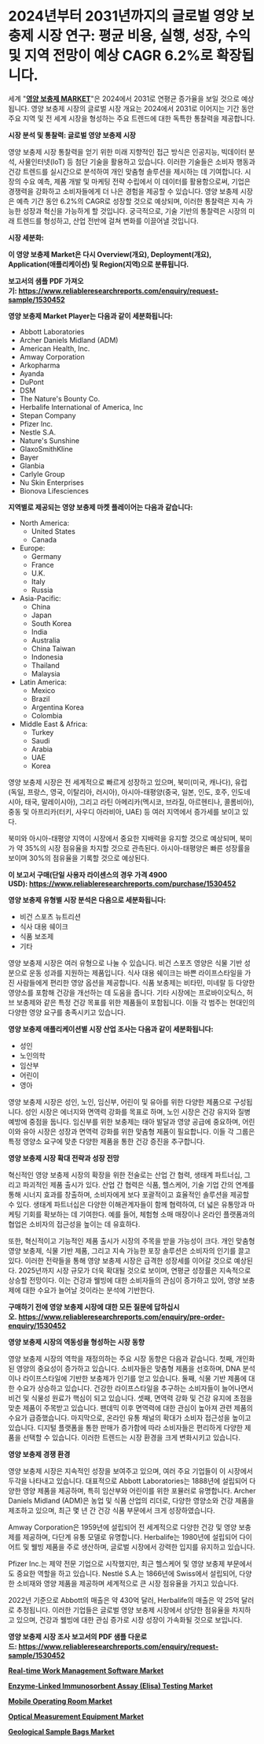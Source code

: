 <p><h1>2024년부터 2031년까지의 글로벌 영양 보충제 시장 연구: 평균 비용, 실행, 성장, 수익 및 지역 전망이 예상 CAGR 6.2%로 확장됩니다.</h1></p><p>세계 "<strong><a href="https://www.reliableresearchreports.com/nutritional-supplements-r1530452?utm_campaign=105&utm_medium=8&utm_source=Github&utm_content=ia&utm_term=29112024&utm_id=nutritional-supplements">영양 보충제 MARKET</a></strong>"은 2024에서 2031로 연평균 증가율을 보일 것으로 예상됩니다. 영양 보충제 시장의 글로벌 시장 개요는 2024에서 2031로 이어지는 기간 동안 주요 지역 및 전 세계 시장을 형성하는 주요 트렌드에 대한 독특한 통찰력을 제공합니다.</p>
<p><strong>시장 분석 및 통찰력: 글로벌 영양 보충제 시장</strong></p>
<p><p>영양 보충제 시장 통찰력을 얻기 위한 미래 지향적인 접근 방식은 인공지능, 빅데이터 분석, 사물인터넷(IoT) 등 첨단 기술을 활용하고 있습니다. 이러한 기술들은 소비자 행동과 건강 트렌드를 실시간으로 분석하여 개인 맞춤형 솔루션을 제시하는 데 기여합니다. 시장의 수요 예측, 제품 개발 및 마케팅 전략 수립에서 이 데이터를 활용함으로써, 기업은 경쟁력을 강화하고 소비자들에게 더 나은 경험을 제공할 수 있습니다. 영양 보충제 시장은 예측 기간 동안 6.2%의 CAGR로 성장할 것으로 예상되며, 이러한 통찰력은 지속 가능한 성장과 혁신을 가능하게 할 것입니다. 궁극적으로, 기술 기반의 통찰력은 시장의 미래 트렌드를 형성하고, 산업 전반에 걸쳐 변화를 이끌어낼 것입니다.</p><a href="%7CAUTHORITHY_DOMAIN_URL%7C?utm_campaign=105&utm_medium=8&utm_source=Github&utm_content=ia&utm_term=29112024&utm_id=nutritional-supplements"></a></p>
<p><strong>시장 세분화:</strong></p>
<p><strong>이 영양 보충제 Market은 다시 Overview(개요), Deployment(개요), Application(애플리케이션) 및 Region(지역)으로 분류됩니다.</strong></p>
<p><strong>보고서의 샘플 PDF 가져오기:&nbsp;<a href="https://www.reliableresearchreports.com/enquiry/request-sample/1530452?utm_campaign=105&utm_medium=8&utm_source=Github&utm_content=ia&utm_term=29112024&utm_id=nutritional-supplements">https://www.reliableresearchreports.com/enquiry/request-sample/1530452</a></strong><strong></strong></p>
<p><strong>영양 보충제 Market Player는 다음과 같이 세분화됩니다:</strong></p>
<p><ul><li>Abbott Laboratories</li><li>Archer Daniels Midland (ADM)</li><li>American Health, Inc.</li><li>Amway Corporation</li><li>Arkopharma</li><li>Ayanda</li><li>DuPont</li><li>DSM</li><li>The Nature's Bounty Co.</li><li>Herbalife International of America, Inc</li><li>Stepan Company</li><li>Pfizer Inc.</li><li>Nestle S.A.</li><li>Nature's Sunshine</li><li>GlaxoSmithKline</li><li>Bayer</li><li>Glanbia</li><li>Carlyle Group</li><li>Nu Skin Enterprises</li><li>Bionova Lifesciences</li></ul></p>
<p><strong>지역별로 제공되는 영양 보충제 마켓 플레이어는 다음과 같습니다:</strong></p>
<p><ul>
    <li>
        North America:
        <ul>
            <li>United States</li>
            <li>Canada</li>
        </ul>
    </li>
    <li>
        Europe:
        <ul>
            <li>Germany</li>
            <li>France</li>
            <li>U.K.</li>
            <li>Italy</li>
            <li>Russia</li>
        </ul>
    </li>
    <li>
        Asia-Pacific:
        <ul>
            <li>China</li>
            <li>Japan</li>
            <li>South Korea</li>
            <li>India</li>
            <li>Australia</li>
            <li>China Taiwan</li>
            <li>Indonesia</li>
            <li>Thailand</li>
            <li>Malaysia</li>
        </ul>
    </li>
    <li>
        Latin America:
        <ul>
            <li>Mexico</li>
            <li>Brazil</li>
            <li>Argentina Korea</li>
            <li>Colombia</li>
        </ul>
    </li>
    <li>
        Middle East & Africa:
        <ul>
            <li>Turkey</li>
            <li>Saudi</li>
            <li>Arabia</li>
            <li>UAE</li>
            <li>Korea</li>
        </ul>
    </li>
    </ul></p>
<p><p>영양 보충제 시장은 전 세계적으로 빠르게 성장하고 있으며, 북미(미국, 캐나다), 유럽(독일, 프랑스, 영국, 이탈리아, 러시아), 아시아-태평양(중국, 일본, 인도, 호주, 인도네시아, 태국, 말레이시아), 그리고 라틴 아메리카(멕시코, 브라질, 아르헨티나, 콜롬비아), 중동 및 아프리카(터키, 사우디 아라비아, UAE) 등 여러 지역에서 증가세를 보이고 있다. </p><p>북미와 아시아-태평양 지역이 시장에서 중요한 지배력을 유지할 것으로 예상되며, 북미가 약 35%의 시장 점유율을 차지할 것으로 관측된다. 아시아-태평양은 빠른 성장률을 보이며 30%의 점유율을 기록할 것으로 예상된다.</p></p>
<p><strong>이 보고서 구매(단일 사용자 라이센스의 경우 가격 4900 USD):&nbsp;<a href="https://www.reliableresearchreports.com/purchase/1530452?utm_campaign=105&utm_medium=8&utm_source=Github&utm_content=ia&utm_term=29112024&utm_id=nutritional-supplements">https://www.reliableresearchreports.com/purchase/1530452</a></strong></p>
<p><strong>영양 보충제 유형별 시장 분석은 다음으로 세분화됩니다:</strong></p>
<p><ul><li>비건 스포츠 뉴트리션</li><li>식사 대용 쉐이크</li><li>식품 보조제</li><li>기타</li></ul></p>
<p><p>영양 보충제 시장은 여러 유형으로 나눌 수 있습니다. 비건 스포츠 영양은 식물 기반 성분으로 운동 성과를 지원하는 제품입니다. 식사 대용 쉐이크는 바쁜 라이프스타일을 가진 사람들에게 편리한 영양 옵션을 제공합니다. 식품 보충제는 비타민, 미네랄 등 다양한 영양소를 포함해 건강을 개선하는 데 도움을 줍니다. 기타 시장에는 프로바이오틱스, 허브 보충제와 같은 특정 건강 목표를 위한 제품들이 포함됩니다. 이들 각 범주는 현대인의 다양한 영양 요구를 충족시키고 있습니다.</p></p>
<p><strong>영양 보충제 애플리케이션별 시장 산업 조사는 다음과 같이 세분화됩니다:</strong></p>
<p><ul><li>성인</li><li>노인의학</li><li>임산부</li><li>어린이</li><li>영아</li></ul></p>
<p><p>영양 보충제 시장은 성인, 노인, 임신부, 어린이 및 유아를 위한 다양한 제품으로 구성됩니다. 성인 시장은 에너지와 면역력 강화를 목표로 하며, 노인 시장은 건강 유지와 질병 예방에 중점을 둡니다. 임신부를 위한 보충제는 태아 발달과 영양 공급에 중요하며, 어린이와 유아 시장은 성장과 면역력 강화를 위한 맞춤형 제품이 필요합니다. 이들 각 그룹은 특정 영양소 요구에 맞춘 다양한 제품을 통한 건강 증진을 추구합니다.</p></p>
<p><strong>영양 보충제 시장 확대 전략과 성장 전망</strong></p>
<p><p>혁신적인 영양 보충제 시장의 확장을 위한 전술로는 산업 간 협력, 생태계 파트너십, 그리고 파괴적인 제품 출시가 있다. 산업 간 협력은 식품, 헬스케어, 기술 기업 간의 연계를 통해 시너지 효과를 창출하며, 소비자에게 보다 포괄적이고 효율적인 솔루션을 제공할 수 있다. 생태계 파트너십은 다양한 이해관계자들이 함께 협력하여, 더 넓은 유통망과 마케팅 기회를 확보하는 데 기여한다. 예를 들어, 체험형 소매 매장이나 온라인 플랫폼과의 협업은 소비자의 접근성을 높이는 데 유효하다.</p><p>또한, 혁신적이고 기능적인 제품 출시가 시장의 주목을 받을 가능성이 크다. 개인 맞춤형 영양 보충제, 식물 기반 제품, 그리고 지속 가능한 포장 솔루션은 소비자의 인기를 끌고 있다. 이러한 전략들을 통해 영양 보충제 시장은 급격한 성장세를 이어갈 것으로 예상된다. 2025년까지 시장 규모가 더욱 확대될 것으로 보이며, 연평균 성장률은 지속적으로 상승할 전망이다. 이는 건강과 웰빙에 대한 소비자들의 관심이 증가하고 있어, 영양 보충제에 대한 수요가 늘어날 것이라는 분석에 기반한다.</p></p>
<p><strong>구매하기 전에 영양 보충제 시장에 대한 모든 질문에 답하십시오.&nbsp;<a href="https://www.reliableresearchreports.com/enquiry/pre-order-enquiry/1530452?utm_campaign=105&utm_medium=8&utm_source=Github&utm_content=ia&utm_term=29112024&utm_id=nutritional-supplements">https://www.reliableresearchreports.com/enquiry/pre-order-enquiry/1530452</a></strong><strong></strong></p>
<p><strong>영양 보충제 시장의 역동성을 형성하는 시장 동향</strong></p>
<p><p>영양 보충제 시장의 역학을 재정의하는 주요 시장 동향은 다음과 같습니다. 첫째, 개인화된 영양의 중요성이 증가하고 있습니다. 소비자들은 맞춤형 제품을 선호하며, DNA 분석이나 라이프스타일에 기반한 보충제가 인기를 얻고 있습니다. 둘째, 식물 기반 제품에 대한 수요가 상승하고 있습니다. 건강한 라이프스타일을 추구하는 소비자들이 늘어나면서 비건 및 식물성 원료가 핵심이 되고 있습니다. 셋째, 면역력 강화 및 건강 유지에 초점을 맞춘 제품이 주목받고 있습니다. 팬데믹 이후 면역력에 대한 관심이 높아져 관련 제품의 수요가 급증했습니다. 마지막으로, 온라인 유통 채널의 확대가 소비자 접근성을 높이고 있습니다. 디지털 플랫폼을 통한 판매가 증가함에 따라 소비자들은 편리하게 다양한 제품을 선택할 수 있습니다. 이러한 트렌드는 시장 환경을 크게 변화시키고 있습니다.</p></p>
<p><strong>영양 보충제 경쟁 환경</strong></p>
<p><p>영양 보충제 시장은 지속적인 성장을 보여주고 있으며, 여러 주요 기업들이 이 시장에서 두각을 나타내고 있습니다. 대표적으로 Abbott Laboratories는 1888년에 설립되어 다양한 영양 제품을 제공하며, 특히 임산부와 어린이를 위한 포뮬러로 유명합니다. Archer Daniels Midland (ADM)은 농업 및 식품 산업의 리더로, 다양한 영양소와 건강 제품을 제조하고 있으며, 최근 몇 년 간 건강 식품 부문에서 크게 성장하였습니다.</p><p>Amway Corporation은 1959년에 설립되어 전 세계적으로 다양한 건강 및 영양 보충제를 제공하며, 다단계 유통 모델로 유명합니다. Herbalife는 1980년에 설립되어 다이어트 및 웰빙 제품을 주로 생산하며, 글로벌 시장에서 강력한 입지를 유지하고 있습니다.</p><p>Pfizer Inc.는 제약 전문 기업으로 시작했지만, 최근 헬스케어 및 영양 보충제 부문에서도 중요한 역할을 하고 있습니다. Nestlé S.A.는 1866년에 Swiss에서 설립되어, 다양한 소비재와 영양 제품을 제공하며 세계적으로 큰 시장 점유율을 가지고 있습니다.</p><p>2022년 기준으로 Abbott의 매출은 약 430억 달러, Herbalife의 매출은 약 25억 달러로 추정됩니다. 이러한 기업들은 글로벌 영양 보충제 시장에서 상당한 점유율을 차지하고 있으며, 건강과 웰빙에 대한 관심 증가로 시장 성장이 가속화될 것으로 보입니다.</p></p>
<p><strong>영양 보충제 시장 조사 보고서의 PDF 샘플 다운로드:&nbsp;<a href="https://www.reliableresearchreports.com/enquiry/request-sample/1530452?utm_campaign=105&utm_medium=8&utm_source=Github&utm_content=ia&utm_term=29112024&utm_id=nutritional-supplements">https://www.reliableresearchreports.com/enquiry/request-sample/1530452</a></strong></p>
<p><strong><p><a href="https://issuu.com/reportprime-2/docs/real-time-work-management-software-_b2ae87f7f6140b?utm_campaign=105&utm_medium=8&utm_source=Github&utm_content=ia&utm_term=29112024&utm_id=nutritional-supplements">Real-time Work Management Software Market</a></p><p><a href="https://issuu.com/reportprime-2/docs/enzyme-linked-immunosorbent-assay-e_de318ca306282b?utm_campaign=105&utm_medium=8&utm_source=Github&utm_content=ia&utm_term=29112024&utm_id=nutritional-supplements">Enzyme-Linked Immunosorbent Assay (Elisa) Testing Market</a></p><p><a href="https://github.com/petbigbeepjn/Market-Research-Report-List-1/blob/main/mobile-operating-room-market.md?utm_campaign=105&utm_medium=8&utm_source=Github&utm_content=ia&utm_term=29112024&utm_id=nutritional-supplements">Mobile Operating Room Market</a></p><p><a href="https://www.linkedin.com/pulse/optical-measurement-equipment-market-penetration-strategies-untapped-nqrue?utm_campaign=105&utm_medium=8&utm_source=Github&utm_content=ia&utm_term=29112024&utm_id=nutritional-supplements">Optical Measurement Equipment Market</a></p><p><a href="https://github.com/luckyshygirl/Market-Research-Report-List-6/blob/main/geological-sample-bags-market.md?utm_campaign=105&utm_medium=8&utm_source=Github&utm_content=ia&utm_term=29112024&utm_id=nutritional-supplements">Geological Sample Bags Market</a></p></strong></p>